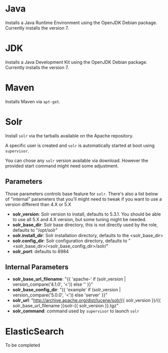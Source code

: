 # Java

Installs a Java Runtime Environment using the OpenJDK Debian package. Currently installs the version 7.

# JDK

Installs a Java Development Kit using the OpenJDK Debian package. Currently installs the version 7.

# Maven

Installs Maven via `apt-get`.

# Solr

Install `solr` via the tarballs available on the Apache repository.

A specific user is created and `solr` is automatically started at boot using `supervisor`.

You can chose any `solr` version available via download. However the provided start command might need
some adjustment.

## Parameters

Those parameters controls base feature for `solr`. There's also a list below of "internal" parameters that you'll might
need to tweak if you want to use a version different than 4.X or 5.X

* **solr_version**: Solr version to install, defaults to 5.3.1. You should be able to use all 5.X and 4.X version, but some tuning might be needed.
* **solr_base_dir**: Solr base directory, this is not directly used by the role, defaults to "/opt/solr"
* **solr.install_dir**: Solr installation directory, defaults to the <solr_base_dir>
* **solr.config_dir**: Solr configuration directory, defaults to "<solr_base_dir>/<solr_base_config_dir>/solr/"
* **solr_port**: defaults to 8984

## Internal Parameters

* **solr_base_url_filename**: "{{ 'apache-' if (solr_version | version_compare('4.1.0', '<')) else '' }}"
* **solr_base_config_dir**: "{{ 'example' if  (solr_version | version_compare('5.0.0', '<')) else 'server' }}"
* **solr_url**: "http://archive.apache.org/dist/lucene/solr/{{ solr_version }}/{{ solr_base_url_filename }}solr-{{ solr_version }}.tgz"
* **solr_command**: command used by `supervisor` to launch `solr`

# ElasticSearch

To be completed
